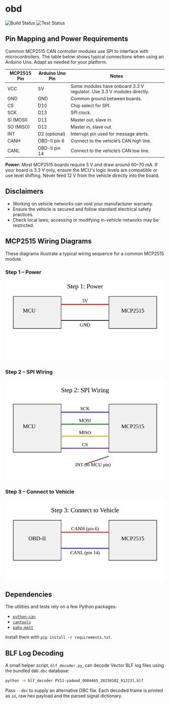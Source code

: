 # obd

![Build Status](https://img.shields.io/badge/build-passing-brightgreen)
![Test Status](https://img.shields.io/badge/tests-passing-brightgreen)

## Pin Mapping and Power Requirements

Common MCP2515 CAN controller modules use SPI to interface with microcontrollers.
The table below shows typical connections when using an Arduino Uno. Adapt as needed
for your platform.

| MCP2515 Pin | Arduino Uno Pin | Notes |
|-------------|-----------------|------|
| VCC         | 5V              | Some modules have onboard 3.3 V regulator. Use 3.3 V modules directly. |
| GND         | GND             | Common ground between boards. |
| CS          | D10             | Chip select for SPI. |
| SCK         | D13             | SPI clock. |
| SI (MOSI)   | D11             | Master out, slave in. |
| SO (MISO)   | D12             | Master in, slave out. |
| INT         | D2 (optional)   | Interrupt pin used for message alerts. |
| CANH        | OBD-II pin 6    | Connect to the vehicle’s CAN high line. |
| CANL        | OBD-II pin 14   | Connect to the vehicle’s CAN low line. |

**Power:** Most MCP2515 boards require 5 V and draw around 60–70 mA.
If your board is 3.3 V only, ensure the MCU's logic levels are compatible
or use level shifting. Never feed 12 V from the vehicle directly into the board.

## Disclaimers

- Working on vehicle networks can void your manufacturer warranty.
- Ensure the vehicle is secured and follow standard electrical safety practices.
- Check local laws; accessing or modifying in-vehicle networks may be restricted.

## MCP2515 Wiring Diagrams

These diagrams illustrate a typical wiring sequence for a common MCP2515 module.

### Step 1 – Power

![Step 1: Power](docs/mcp2515_step1_power.svg)

### Step 2 – SPI Wiring

![Step 2: SPI Wiring](docs/mcp2515_step2_spi.svg)

### Step 3 – Connect to Vehicle

![Step 3: Connect to Vehicle](docs/mcp2515_step3_can.svg)

## Dependencies

The utilities and tests rely on a few Python packages:

- [`python-can`](https://python-can.readthedocs.io/)
- [`cantools`](https://cantools.readthedocs.io/)
- [`paho-mqtt`](https://www.eclipse.org/paho/)

Install them with `pip install -r requirements.txt`.

## BLF Log Decoding

A small helper script, `blf_decoder.py`, can decode Vector BLF log files
using the bundled `OBD.dbc` database:

```bash
python -m blf_decoder PV11-yadwad_0004465_20250102_012231.blf
```

Pass `--dbc` to supply an alternative DBC file.  Each decoded frame is
printed as `id`, raw hex payload and the parsed signal dictionary.

